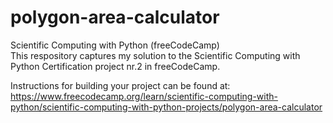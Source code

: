 # polygon-area-calculator

Scientific Computing with Python (freeCodeCamp)\
This respository captures my solution to the Scientific Computing with Python Certification project nr.2 in freeCodeCamp.

Instructions for building your project can be found at:\
https://www.freecodecamp.org/learn/scientific-computing-with-python/scientific-computing-with-python-projects/polygon-area-calculator
